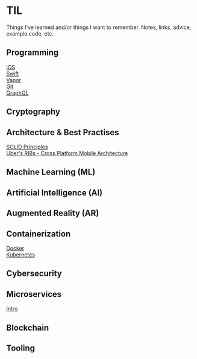 # TIL
Things I've learned and/or things I want to remember. Notes, links, advice, example code, etc.

## Programming

[iOS](https://github.com/rynaardb/TIL/tree/master/ios-development)\
[Swift](https://github.com/rynaardb/TIL/tree/master/swift)\
[Vapor](https://github.com/rynaardb/TIL/tree/master/vapor)\
[Git](https://github.com/rynaardb/TIL/tree/master/git)\
[GraphQL](https://github.com/rynaardb/TIL/tree/master/graphql)

## Cryptography

## Architecture & Best Practises

[SOLID Principles](https://github.com/rynaardb/TIL/tree/master/solid-principles)\
[Uber's RIBs - Cross Platform Mobile Architecture](https://github.com/uber/RIBs)

## Machine Learning (ML)

## Artificial Intelligence (AI)

## Augmented Reality (AR)

## Containerization

[Docker](https://github.com/rynaardb/TIL/tree/master/docker)\
[Kubernetes](https://github.com/rynaardb/TIL/tree/master/kubernetes)

## Cybersecurity

## Microservices

[Intro](https://github.com/rynaardb/TIL/tree/master/microservices)

## Blockchain

## Tooling
